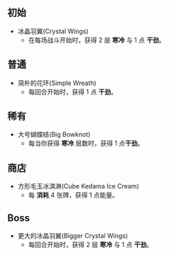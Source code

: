 ## 初始

- 冰晶羽翼(Crystal Wings)
  - 在每场战斗开始时，获得 2 层 **寒冷** 与 1 点 **干劲**。

## 普通

- 简朴的花环(Simple Wreath)
  - 每回合开始时，获得 1 点 **干劲**。

## 稀有

- 大号蝴蝶结(Big Bowknot)
  - 每当你获得 **寒冷** 层数时，获得 1 点**干劲**。

## 商店

- 方形毛玉冰淇淋(Cube Kedama Ice Cream)
  - 每 **消耗** 4 张牌，获得 1 点能量。

## Boss

- 更大的冰晶羽翼(Bigger Crystal Wings)
  - 每回合开始时，获得 2 层 **寒冷** 与 1 点 **干劲**。